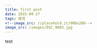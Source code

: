 ```yaml
---
title: first post
date: 2015-09-27
tags: 育児
<!--image_src: //placehold.it/900x200-->
image_src: /images/DSC_9603.jpg
---
```

test
